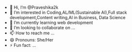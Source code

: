 - 👋 Hi, I’m @Praveshika2k
- 👀 I’m interested in Coding,AL/ML(Sustainable AI),Full stack development,Content writing,AI in Business, Data Science
- 🌱 I’m currently learning web development
- 💞️ I’m looking to collaborate on ...
- 📫 How to reach me ...
- 😄 Pronouns: She/Her
- ⚡ Fun fact: ...

<!---
Praveshika2k/Praveshika2k is a ✨ special ✨ repository because its `README.md` (this file) appears on your GitHub profile.
You can click the Preview link to take a look at your changes.
--->
